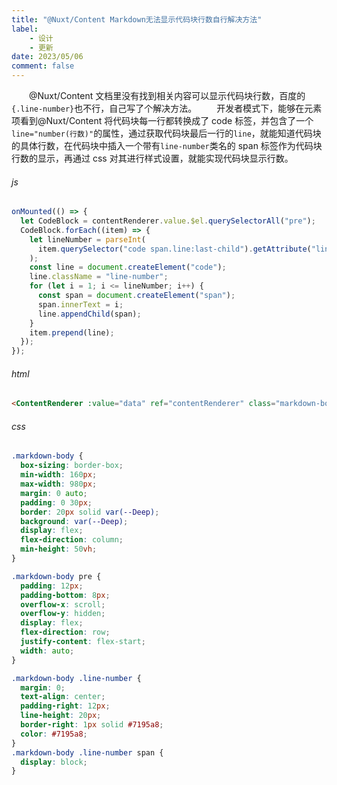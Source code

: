 ```yaml
---
title: "@Nuxt/Content Markdown无法显示代码块行数自行解决方法"
label: 
    - 设计
    - 更新
date: 2023/05/06
comment: false
---
```


&emsp;&emsp;@Nuxt/Content 文档里没有找到相关内容可以显示代码块行数，百度的`{.line-number}`也不行，自己写了个解决方法。
&emsp;&emsp;开发者模式下，能够在元素项看到@Nuxt/Content 将代码块每一行都转换成了 code 标签，并包含了一个`line="number(行数)"`的属性，通过获取代码块最后一行的`line`，就能知道代码块的具体行数，在代码块中插入一个带有`line-number`类名的 span 标签作为代码块行数的显示，再通过 css 对其进行样式设置，就能实现代码块显示行数。

###### js

```js
onMounted(() => {
  let CodeBlock = contentRenderer.value.$el.querySelectorAll("pre");
  CodeBlock.forEach((item) => {
    let lineNumber = parseInt(
      item.querySelector("code span.line:last-child").getAttribute("line")
    );
    const line = document.createElement("code");
    line.className = "line-number";
    for (let i = 1; i <= lineNumber; i++) {
      const span = document.createElement("span");
      span.innerText = i;
      line.appendChild(span);
    }
    item.prepend(line);
  });
});
```

###### html

```html
<ContentRenderer :value="data" ref="contentRenderer" class="markdown-body"/>
```

###### css

```css
.markdown-body {
  box-sizing: border-box;
  min-width: 160px;
  max-width: 980px;
  margin: 0 auto;
  padding: 0 30px;
  border: 20px solid var(--Deep);
  background: var(--Deep);
  display: flex;
  flex-direction: column;
  min-height: 50vh;
}

.markdown-body pre {
  padding: 12px;
  padding-bottom: 8px;
  overflow-x: scroll;
  overflow-y: hidden;
  display: flex;
  flex-direction: row;
  justify-content: flex-start;
  width: auto;
}

.markdown-body .line-number {
  margin: 0;
  text-align: center;
  padding-right: 12px;
  line-height: 20px;
  border-right: 1px solid #7195a8;
  color: #7195a8;
}
.markdown-body .line-number span {
  display: block;
}
```
